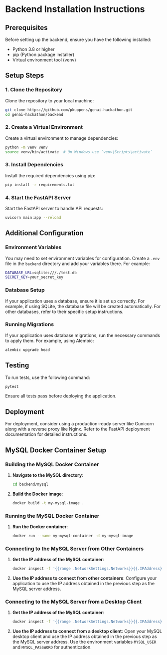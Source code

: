 # Backend Installation Instructions

## Prerequisites

Before setting up the backend, ensure you have the following installed:

- Python 3.8 or higher
- pip (Python package installer)
- Virtual environment tool (venv)

## Setup Steps

### 1. Clone the Repository

Clone the repository to your local machine:

```sh
git clone https://github.com/pkuppens/genai-hackathon.git
cd genai-hackathon/backend
```

### 2. Create a Virtual Environment

Create a virtual environment to manage dependencies:

```sh
python -m venv venv
source venv/bin/activate  # On Windows use `venv\Scripts\activate`
```

### 3. Install Dependencies

Install the required dependencies using pip:

```sh
pip install -r requirements.txt
```

### 4. Start the FastAPI Server

Start the FastAPI server to handle API requests:

```sh
uvicorn main:app --reload
```

## Additional Configuration

### Environment Variables

You may need to set environment variables for configuration. Create a `.env` file in the `backend` directory and add your variables there. For example:

```sh
DATABASE_URL=sqlite:///./test.db
SECRET_KEY=your_secret_key
```

### Database Setup

If your application uses a database, ensure it is set up correctly. For example, if using SQLite, the database file will be created automatically. For other databases, refer to their specific setup instructions.

### Running Migrations

If your application uses database migrations, run the necessary commands to apply them. For example, using Alembic:

```sh
alembic upgrade head
```

## Testing

To run tests, use the following command:

```sh
pytest
```

Ensure all tests pass before deploying the application.

## Deployment

For deployment, consider using a production-ready server like Gunicorn along with a reverse proxy like Nginx. Refer to the FastAPI deployment documentation for detailed instructions.

## MySQL Docker Container Setup

### Building the MySQL Docker Container

1. **Navigate to the MySQL directory**:
   ```sh
   cd backend/mysql
   ```

2. **Build the Docker image**:
   ```sh
   docker build -t my-mysql-image .
   ```

### Running the MySQL Docker Container

1. **Run the Docker container**:
   ```sh
   docker run --name my-mysql-container -d my-mysql-image
   ```

### Connecting to the MySQL Server from Other Containers

1. **Get the IP address of the MySQL container**:
   ```sh
   docker inspect -f '{{range .NetworkSettings.Networks}}{{.IPAddress}}{{end}}' my-mysql-container
   ```

2. **Use the IP address to connect from other containers**:
   Configure your application to use the IP address obtained in the previous step as the MySQL server address.

### Connecting to the MySQL Server from a Desktop Client

1. **Get the IP address of the MySQL container**:
   ```sh
   docker inspect -f '{{range .NetworkSettings.Networks}}{{.IPAddress}}{{end}}' my-mysql-container
   ```

2. **Use the IP address to connect from a desktop client**:
   Open your MySQL desktop client and use the IP address obtained in the previous step as the MySQL server address. Use the environment variables `MYSQL_USER` and `MYSQL_PASSWORD` for authentication.
